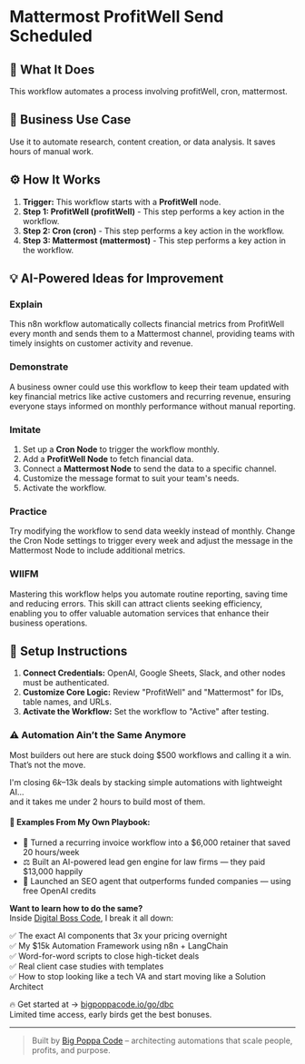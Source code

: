 # Mattermost ProfitWell Send Scheduled

## 🚀 What It Does
This workflow automates a process involving profitWell, cron, mattermost.

## 💼 Business Use Case
Use it to automate research, content creation, or data analysis. It saves hours of manual work.

## ⚙️ How It Works
1.  **Trigger:** This workflow starts with a **ProfitWell** node.
2. **Step 1: ProfitWell (profitWell)** - This step performs a key action in the workflow.
3. **Step 2: Cron (cron)** - This step performs a key action in the workflow.
4. **Step 3: Mattermost (mattermost)** - This step performs a key action in the workflow.

## 💡 AI-Powered Ideas for Improvement
### Explain
This n8n workflow automatically collects financial metrics from ProfitWell every month and sends them to a Mattermost channel, providing teams with timely insights on customer activity and revenue.

### Demonstrate
A business owner could use this workflow to keep their team updated with key financial metrics like active customers and recurring revenue, ensuring everyone stays informed on monthly performance without manual reporting.

### Imitate
1. Set up a **Cron Node** to trigger the workflow monthly.
2. Add a **ProfitWell Node** to fetch financial data.
3. Connect a **Mattermost Node** to send the data to a specific channel.
4. Customize the message format to suit your team's needs.
5. Activate the workflow.

### Practice
Try modifying the workflow to send data weekly instead of monthly. Change the Cron Node settings to trigger every week and adjust the message in the Mattermost Node to include additional metrics.

### WIIFM
Mastering this workflow helps you automate routine reporting, saving time and reducing errors. This skill can attract clients seeking efficiency, enabling you to offer valuable automation services that enhance their business operations.

## 🔧 Setup Instructions
1. **Connect Credentials:** OpenAI, Google Sheets, Slack, and other nodes must be authenticated.
2. **Customize Core Logic:** Review "ProfitWell" and "Mattermost" for IDs, table names, and URLs.
3. **Activate the Workflow:** Set the workflow to "Active" after testing.

### ⚠️ Automation Ain’t the Same Anymore

Most builders out here are stuck doing $500 workflows and calling it a win.  
That’s not the move.  

I'm closing $6k–$13k deals by stacking simple automations with lightweight AI...  
and it takes me under 2 hours to build most of them.

#### 🧠 Examples From My Own Playbook:
- 🔁 Turned a recurring invoice workflow into a $6,000 retainer that saved 20 hours/week  
- ⚖️ Built an AI-powered lead gen engine for law firms — they paid $13,000 happily  
- 🚀 Launched an SEO agent that outperforms funded companies — using free OpenAI credits  

**Want to learn how to do the same?**  
Inside [Digital Boss Code](https://bigpoppacode.io/go/dbc), I break it all down:

✅ The exact AI components that 3x your pricing overnight  
✅ My $15k Automation Framework using n8n + LangChain  
✅ Word-for-word scripts to close high-ticket deals  
✅ Real client case studies with templates  
✅ How to stop looking like a tech VA and start moving like a Solution Architect  

🔥 Get started at → [bigpoppacode.io/go/dbc](https://bigpoppacode.io/go/dbc)  
Limited time access, early birds get the best bonuses.

---
> Built by [Big Poppa Code](https://bigpoppacode.io) – architecting automations that scale people, profits, and purpose.
